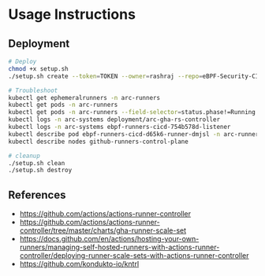 # Usage Instructions

## Deployment

```sh
# Deploy
chmod +x setup.sh
./setup.sh create --token=TOKEN --owner=rashraj --repo=eBPF-Security-CI-CD-Agent --name=ebpf-runners-cicd

# Troubleshoot
kubectl get ephemeralrunners -n arc-runners
kubectl get pods -n arc-runners
kubectl get pods -n arc-runners --field-selector=status.phase!=Running
kubectl logs -n arc-systems deployment/arc-gha-rs-controller 
kubectl logs -n arc-systems ebpf-runners-cicd-754b578d-listener
kubectl describe pod ebpf-runners-cicd-d65k6-runner-dmjsl -n arc-runners
kubectl describe nodes github-runners-control-plane

# cleanup
./setup.sh clean
./setup.sh destroy
```

## References

- https://github.com/actions/actions-runner-controller
- https://github.com/actions/actions-runner-controller/tree/master/charts/gha-runner-scale-set
- https://docs.github.com/en/actions/hosting-your-own-runners/managing-self-hosted-runners-with-actions-runner-controller/deploying-runner-scale-sets-with-actions-runner-controller
- https://github.com/kondukto-io/kntrl
